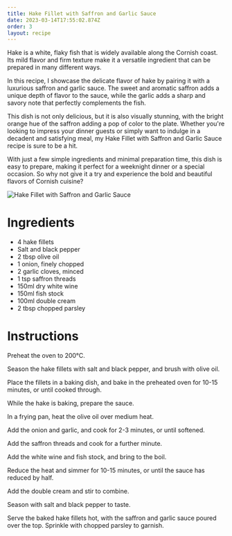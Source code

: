 ```yaml
---
title: Hake Fillet with Saffron and Garlic Sauce
date: 2023-03-14T17:55:02.874Z
order: 3
layout: recipe
---
```

Hake is a white, flaky fish that is widely available along the Cornish coast. Its mild flavor and firm texture make it a versatile ingredient that can be prepared in many different ways.

In this recipe, I showcase the delicate flavor of hake by pairing it with a luxurious saffron and garlic sauce. The sweet and aromatic saffron adds a unique depth of flavor to the sauce, while the garlic adds a sharp and savory note that perfectly complements the fish.

This dish is not only delicious, but it is also visually stunning, with the bright orange hue of the saffron adding a pop of color to the plate. Whether you're looking to impress your dinner guests or simply want to indulge in a decadent and satisfying meal, my Hake Fillet with Saffron and Garlic Sauce recipe is sure to be a hit.

With just a few simple ingredients and minimal preparation time, this dish is easy to prepare, making it perfect for a weeknight dinner or a special occasion. So why not give it a try and experience the bold and beautiful flavors of Cornish cuisine?

![Hake Fillet with Saffron and Garlic Sauce](../uploads/dall·e-2023-03-14-18.17.38-baked-hake-fillet-with-saffron-and-garlic-sauce.png "Generated by DALL-E 2")

# Ingredients 

* 4 hake fillets
* Salt and black pepper
* 2 tbsp olive oil
* 1 onion, finely chopped
* 2 garlic cloves, minced
* 1 tsp saffron threads
* 150ml dry white wine
* 150ml fish stock
* 100ml double cream
* 2 tbsp chopped parsley

# Instructions

Preheat the oven to 200°C.

Season the hake fillets with salt and black pepper, and brush with olive oil.

Place the fillets in a baking dish, and bake in the preheated oven for 10-15 minutes, or until cooked through.

While the hake is baking, prepare the sauce.

In a frying pan, heat the olive oil over medium heat.

Add the onion and garlic, and cook for 2-3 minutes, or until softened.

Add the saffron threads and cook for a further minute.

Add the white wine and fish stock, and bring to the boil.

Reduce the heat and simmer for 10-15 minutes, or until the sauce has reduced by half.

Add the double cream and stir to combine.

Season with salt and black pepper to taste.

Serve the baked hake fillets hot, with the saffron and garlic sauce poured over the top. Sprinkle with chopped parsley to garnish.